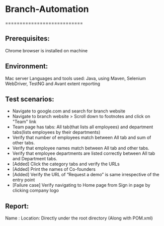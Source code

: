 # Branch-Automation
===========================

Prerequisites:
---------------
Chrome browser is installed on machine

Environment:
-------------
Mac server
Languages and tools used:
Java, using Maven, Selenium WebDriver, TestNG  and Avant extent reporting

Test scenarios:
----------------
- Navigate to google.com and search for branch website 
- Navigate to branch website > Scroll down to footnotes and click on "Team" link 
- Team page has tabs: All tab(that lists all employees) and department tabs(lists employees by their departments) 
- Verify that number of employees match between All tab and sum of other tabs. 
- Verify that employee names match between All tab and other tabs. 
- Verify that employee departments are listed correctly between All tab and Department tabs. 
- [Added] Click the category tabs and verify the URLs 
- [Added] Print the names of Co-founders
- [Added] Verify the URL of “Request a demo” is same irrespective of the entry point
- [Failure case] Verify navigating to Home page from Sign in page by clicking company logo

Report:
------------------
Name : 
Location: Directly under the root directory (Along with POM.xml)
